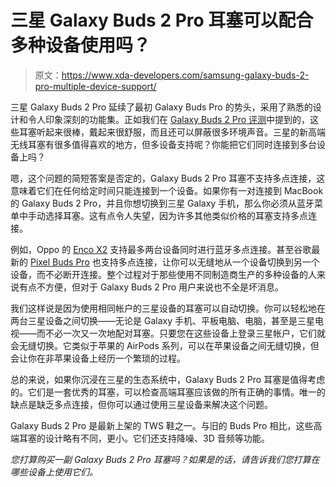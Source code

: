 # 三星 Galaxy Buds 2 Pro 耳塞可以配合多种设备使用吗？

> 原文：<https://www.xda-developers.com/samsung-galaxy-buds-2-pro-multiple-device-support/>

三星 Galaxy Buds 2 Pro 延续了最初 Galaxy Buds Pro 的势头，采用了熟悉的设计和令人印象深刻的功能集。正如我们在 [Galaxy Buds 2 Pro 评测](https://www.xda-developers.com/samsung-galaxy-buds-2-pro-review/)中提到的，这些耳塞听起来很棒，戴起来很舒服，而且还可以屏蔽很多环境声音。三星的新高端无线耳塞有很多值得喜欢的地方，但多设备支持呢？你能把它们同时连接到多台设备上吗？

嗯，这个问题的简短答案是否定的，Galaxy Buds 2 Pro 耳塞不支持多点连接，这意味着它们在任何给定时间只能连接到一个设备。如果你有一对连接到 MacBook 的 Galaxy Buds 2 Pro，并且你想切换到三星 Galaxy 手机，那么你必须从蓝牙菜单中手动选择耳塞。这有点令人失望，因为许多其他类似价格的耳塞支持多点连接。

例如，Oppo 的 [Enco X2](https://www.xda-developers.com/oppo-enco-x2-review/) 支持最多两台设备同时进行蓝牙多点连接。甚至谷歌最新的 [Pixel Buds Pro](https://www.xda-developers.com/google-pixel-buds-pro-review/) 也支持多点连接，让你可以无缝地从一个设备切换到另一个设备，而不必断开连接。整个过程对于那些使用不同制造商生产的多种设备的人来说有点不方便，但对于 Galaxy Buds 2 Pro 用户来说也不全是坏消息。

我们这样说是因为使用相同帐户的三星设备的耳塞可以自动切换。你可以轻松地在两台三星设备之间切换——无论是 Galaxy 手机、平板电脑、电脑，甚至是三星电视——而不必一次又一次地配对耳塞。只要您在这些设备上登录三星帐户，它们就会无缝切换。它类似于苹果的 AirPods 系列，可以在苹果设备之间无缝切换，但会让你在非苹果设备上经历一个繁琐的过程。

总的来说，如果你沉浸在三星的生态系统中，Galaxy Buds 2 Pro 耳塞是值得考虑的。它们是一套优秀的耳塞，可以检查高端耳塞应该做的所有正确的事情。唯一的缺点是缺乏多点连接，但你可以通过使用三星设备来解决这个问题。

Galaxy Buds 2 Pro 是最新上架的 TWS 鞋之一。与旧的 Buds Pro 相比，这些高端耳塞的设计略有不同，更小。它们还支持降噪、3D 音频等功能。

*您打算购买一副 Galaxy Buds 2 Pro 耳塞吗？如果是的话，请告诉我们您打算在哪些设备上使用它们。*